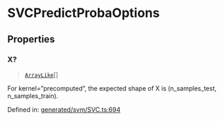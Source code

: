 # SVCPredictProbaOptions

## Properties

### X?

> [`ArrayLike`](../types/ArrayLike.md)[]

For kernel=”precomputed”, the expected shape of X is (n\_samples\_test, n\_samples\_train).

Defined in:  [generated/svm/SVC.ts:694](https://github.com/transitive-bullshit/scikit-learn-ts/blob/92ab806/packages/sklearn/src/generated/svm/SVC.ts#L694)
